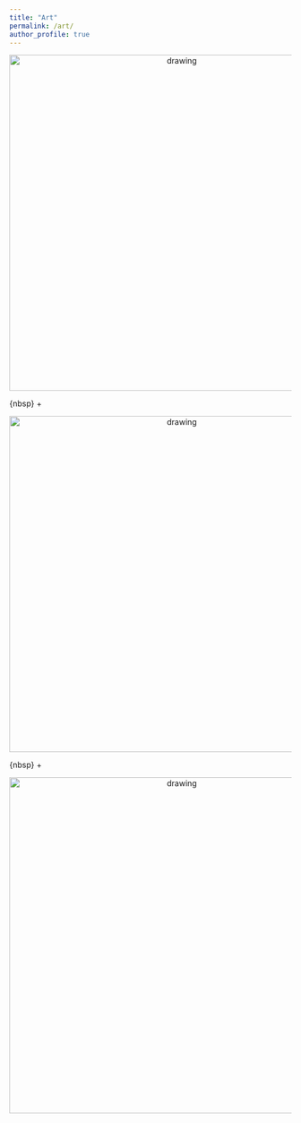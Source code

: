 ```yaml
---
title: "Art"
permalink: /art/
author_profile: true
---
```


<center><img src="https://raw.githubusercontent.com/mbernste/mbernste.github.io/master/images/adventure.jpg" alt="drawing" width="600"/></center>

{nbsp} +

<center><img src="https://raw.githubusercontent.com/mbernste/mbernste.github.io/master/images/morocco.jpg" alt="drawing" width="600"/></center>

{nbsp} +

<center><img src="https://raw.githubusercontent.com/mbernste/mbernste.github.io/master/images/Little%20Birds.jpg" alt="drawing" width="600"/></center>

